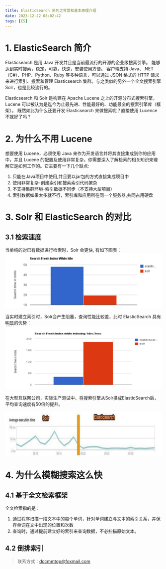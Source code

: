 ```yaml
---
title: ElasticSearch 系列之背景和基本原理介绍
date: 2023-12-22 08:02:42
tags: [ES]
---
```


# 1. ElasticSearch 简介
Elasticsearch 是用 Java 开发并且是当前最流行的开源的企业级搜索引擎。 能够达到实时搜索，稳定，可靠，快速，安装使用方便。 客户端支持 Java、.NET（C#）、PHP、Python、Ruby 等多种语言，可以通过 JSON 格式的 HTTP 请求来进行索引、搜索和管理 Elasticsearch 集群。与之类似的另外一个全文搜索引擎 Solr，也是比较流行的。

Elasticsearch 和 Solr 是构建在 Apache Lucene 之上的开源分布式搜索引擎，Lucene 可以被认为是迄今为止最先进、性能最好的、功能最全的搜索引擎库（框架）。
既然如此为什么还要开发 Elasticsearch 来做搜索呢？直接使用 Lucence 不就好了吗？

# 2. 为什么不用 Lucene
想要使用 Lucene，必须使用 Java 来作为开发语言并将其直接集成到你的应用中，并且 Lucene 的配置及使用非常复杂，你需要深入了解检索的相关知识来理解它是如何工作的。它主要有一下几个缺点:
1. 只能在Java项目中使用,并且要以jar包的方式直接集成项目中
2. 使用非常复杂-创建索引和搜索索引代码繁杂
3. 不支持集群环境-索引数据不同步（不支持大型项目）
4. 索引数据如果太多就不行，索引库和应用所在同一个服务器,共同占用硬盘

# 3. Solr 和 ElasticSearch 的对比

## 3.1 检索速度
当单纯的对已有数据进行检索时，Solr 会更快, 有如下图表：
![](../images/2023-12-22-08-20-59.png)

当实时建立索引时，Solr会产生阻塞，查询性能比较差，此时 ElasticSearch 具有明显的优势：
![](../images/2023-12-22-08-22-04.png)

在大型互联网公司，实际生产测试中，将搜索引擎从Solr换成ElasticSearch后，平均查询速度有50倍的提升。

![](../images/2023-12-22-08-23-28.png)

# 4. 为什么模糊搜索这么快
## 4.1 基于全文检索框架
全文检索指的是：
1. 通过程序扫描一段文本中的每个单词，针对单词建立与文本的索引关系，并保存单词在文中出现的位置和次数
2. 查询时，通过提前建立好的索引来查询数据，不必扫描原始文本。
   
## 4.2 倒排索引


> 联系方式：dccmmtop@foxmail.com